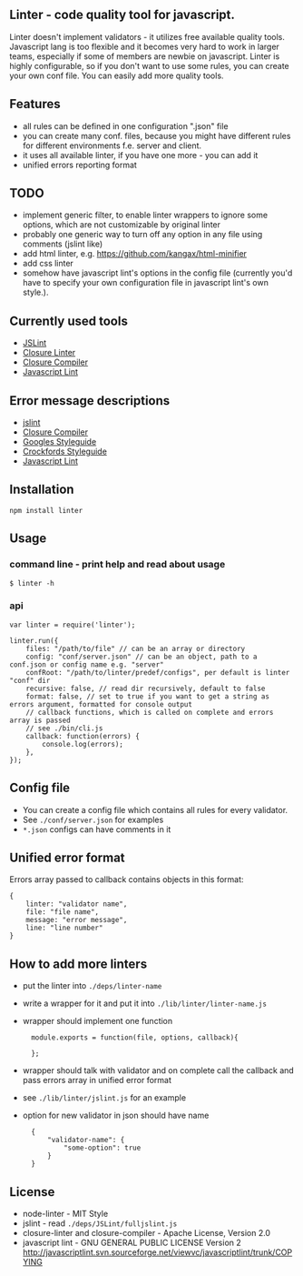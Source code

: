 ## Linter - code quality tool for javascript.

Linter doesn't implement validators - it utilizes free available quality tools. 
Javascript lang is too flexible and it becomes very hard to work in larger teams, especially if some of members are newbie on javascript.
Linter is highly configurable, so if you don't want to use some rules, you can create your own conf file.
You can easily add more quality tools.

## Features
- all rules can be defined in one configuration ".json" file
- you can create many conf. files, because you might have different rules for different environments f.e. server and client.
- it uses all available linter, if you have one more - you can add it
- unified errors reporting format

## TODO
- implement generic filter, to enable linter wrappers to ignore some options, which are not customizable by original linter
- probably one generic way to turn off any option in any file using comments (jslint like)
- add html linter, e.g. <https://github.com/kangax/html-minifier>
- add css linter
- somehow have javascript lint's options in the config file (currently you'd have to specify your own configuration file in javascript lint's own style.).

## Currently used tools
- [JSLint](http://www.jslint.com/lint.html)
- [Closure Linter](http://code.google.com/p/closure-linter)
- [Closure Compiler](http://code.google.com/p/closure-compiler)
- [Javascript Lint](http://javascriptlint.com/)

## Error message descriptions
- [jslint](http://www.jslint.com/msgs.html)
- [Closure Compiler](http://code.google.com/intl/de-DE/closure/compiler/docs/error-ref.html)
- [Googles Styleguide](http://google-styleguide.googlecode.com/svn/trunk/javascriptguide.xml)
- [Crockfords Styleguide](http://javascript.crockford.com/code.html)
- [Javascript Lint](http://javascriptlint.com/docs/index.htm)

## Installation
	npm install linter

## Usage

### command line - print help and read about usage
	
	$ linter -h 

### api		
	var linter = require('linter');
	
	linter.run({
		files: "/path/to/file" // can be an array or directory
		config: "conf/server.json" // can be an object, path to a conf.json or config name e.g. "server"
		confRoot: "/path/to/linter/predef/configs", per default is linter "conf" dir
		recursive: false, // read dir recursively, default to false
		format: false, // set to true if you want to get a string as errors argument, formatted for console output
		// callback functions, which is called on complete and errors array is passed
		// see ./bin/cli.js
		callback: function(errors) {
			console.log(errors);
		},
	});

## Config file
- You can create a config file which contains all rules for every validator. 
- See `./conf/server.json` for examples
- `*.json` configs can have comments in it	
	
## Unified error format
Errors array passed to callback contains objects in this format:

	{
		linter: "validator name",
		file: "file name",
		message: "error message",
		line: "line number"
	}

## How to add more linters

- put the linter into `./deps/linter-name`
- write a wrapper for it and put it into `./lib/linter/linter-name.js`
- wrapper should implement one function

    	module.exports = function(file, options, callback){
	
    	};
	
- wrapper should talk with validator and on complete call the callback and pass errors array in unified error format
- see `./lib/linter/jslint.js` for an example
- option for new validator in json should have name

    	{
    		"validator-name": {  
    			"some-option": true 
    		}  
    	}
	
## License

- node-linter - MIT Style
- jslint - read `./deps/JSLint/fulljslint.js`
- closure-linter and closure-compiler - Apache License, Version 2.0	
- javascript lint - GNU GENERAL PUBLIC LICENSE Version 2 http://javascriptlint.svn.sourceforge.net/viewvc/javascriptlint/trunk/COPYING
